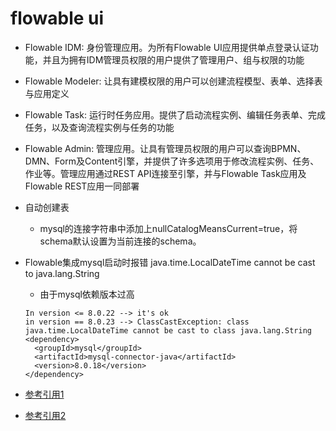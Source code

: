 # flowable ui

+ Flowable IDM: 身份管理应用。为所有Flowable UI应用提供单点登录认证功能，并且为拥有IDM管理员权限的用户提供了管理用户、组与权限的功能
+ Flowable Modeler: 让具有建模权限的用户可以创建流程模型、表单、选择表与应用定义
+ Flowable Task: 运行时任务应用。提供了启动流程实例、编辑任务表单、完成任务，以及查询流程实例与任务的功能
+ Flowable Admin: 管理应用。让具有管理员权限的用户可以查询BPMN、DMN、Form及Content引擎，并提供了许多选项用于修改流程实例、任务、作业等。管理应用通过REST API连接至引擎，并与Flowable Task应用及Flowable REST应用一同部署


+ 自动创建表
  + mysql的连接字符串中添加上nullCatalogMeansCurrent=true，将schema默认设置为当前连接的schema。

+ Flowable集成mysql启动时报错 java.time.LocalDateTime cannot be cast to java.lang.String
  + 由于mysql依赖版本过高
  ```
  In version <= 8.0.22 --> it's ok
  in version == 8.0.23 --> ClassCastException: class java.time.LocalDateTime cannot be cast to class java.lang.String
  <dependency>
    <groupId>mysql</groupId>
    <artifactId>mysql-connector-java</artifactId>
    <version>8.0.18</version>
  </dependency>
  ```
  

+ [参考引用1](https://github.com/leelance/spring-howto/tree/dev/flowable/flowable-ui-67)
+ [参考引用2](https://blog.csdn.net/li6151770/article/details/123782678)